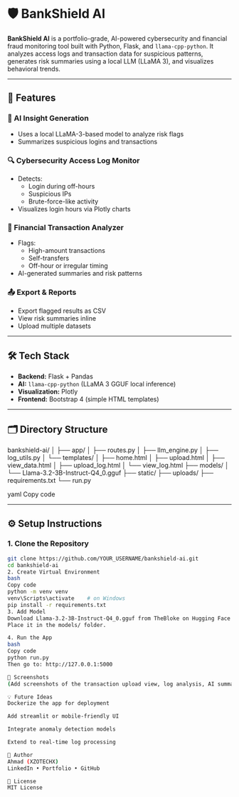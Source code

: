 # 🛡️ BankShield AI

**BankShield AI** is a portfolio-grade, AI-powered cybersecurity and financial fraud monitoring tool built with Python, Flask, and `llama-cpp-python`. It analyzes access logs and transaction data for suspicious patterns, generates risk summaries using a local LLM (LLaMA 3), and visualizes behavioral trends.

---

## 🚀 Features

### 🧠 AI Insight Generation

- Uses a local LLaMA-3-based model to analyze risk flags
- Summarizes suspicious logins and transactions

### 🔍 Cybersecurity Access Log Monitor

- Detects:
  - Login during off-hours
  - Suspicious IPs
  - Brute-force-like activity
- Visualizes login hours via Plotly charts

### 💸 Financial Transaction Analyzer

- Flags:
  - High-amount transactions
  - Self-transfers
  - Off-hour or irregular timing
- AI-generated summaries and risk patterns

### 📤 Export & Reports

- Export flagged results as CSV
- View risk summaries inline
- Upload multiple datasets

---

## 🛠 Tech Stack

- **Backend:** Flask + Pandas
- **AI:** `llama-cpp-python` (LLaMA 3 GGUF local inference)
- **Visualization:** Plotly
- **Frontend:** Bootstrap 4 (simple HTML templates)

---

## 🗂 Directory Structure

bankshield-ai/
│
├── app/
│ ├── routes.py
│ ├── llm_engine.py
│ ├── log_utils.py
│ └── templates/
│ ├── home.html
│ ├── upload.html
│ ├── view_data.html
│ ├── upload_log.html
│ └── view_log.html
├── models/
│ └── Llama-3.2-3B-Instruct-Q4_0.gguf
├── static/
├── uploads/
├── requirements.txt
└── run.py

yaml
Copy code

---

## ⚙️ Setup Instructions

### 1. Clone the Repository

```bash
git clone https://github.com/YOUR_USERNAME/bankshield-ai.git
cd bankshield-ai
2. Create Virtual Environment
bash
Copy code
python -m venv venv
venv\Scripts\activate    # on Windows
pip install -r requirements.txt
3. Add Model
Download Llama-3.2-3B-Instruct-Q4_0.gguf from TheBloke on Hugging Face
Place it in the models/ folder.

4. Run the App
bash
Copy code
python run.py
Then go to: http://127.0.0.1:5000

📸 Screenshots
(Add screenshots of the transaction upload view, log analysis, AI summaries, and charts)

💡 Future Ideas
Dockerize the app for deployment

Add streamlit or mobile-friendly UI

Integrate anomaly detection models

Extend to real-time log processing

👤 Author
Ahmad (XZOTECHX)
LinkedIn • Portfolio • GitHub

📄 License
MIT License
```
